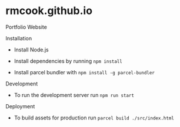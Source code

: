 # rmcook.github.io
Portfolio Website

Installation

- Install Node.js

- Install dependencies by running `npm install`

- Install parcel bundler with `npm install -g parcel-bundler`

Development

- To run the development server run `npm run start`

Deployment

- To build assets for production run `parcel build ./src/index.html`